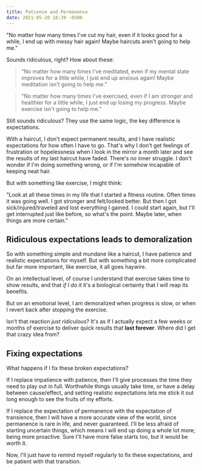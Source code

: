 ```yaml
---
title: Patience and Permanence
date: 2021-05-20 18:39 -0500
---
```


"No matter how many times I've cut my hair, even if it looks good for a while, I end up with messy hair again! Maybe haircuts aren't going to help me."

Sounds ridiculous, right? How about these:

> "No matter how many times I've meditated, even if my mental state improves for a little while, I just end up anxious again! Maybe meditation isn't going to help me."

> "No matter how many times I've exercised, even if I am stronger and healthier for a little while, I just end up losing my progress. Maybe exercise isn't going to help me."

Still sounds ridiculous? They use the same logic, the key difference is expectations.

With a haircut, I don't expect permanent results, and I have realistic expectations for how often I have to go. That's why I don't get feelings of frustration or hopelessness when I look in the mirror a month later and see the results of my last haircut have faded. There's no inner struggle. I don't wonder if I'm doing something wrong, or if I'm somehow incapable of keeping neat hair.

But with something like exercise, I might think:

"Look at all these times in my life that I started a fitness routine. Often times it was going well. I got stronger and felt/looked better. But then I got sick/injured/traveled and lost everything I gained. I could start again, but I'll get interrupted just like before, so what's the point. Maybe later, when things are more certain."

## Ridiculous expectations leads to demoralization

So with something simple and mundane like a haircut, I have patience and realistic expectations for myself. But with something a bit more complicated but far more important, like exercise, it all goes haywire.

On an intellectual level, of course I understand that exercise takes time to show results, and that *if I do it* it's a biological certainty that I will reap its benefits.

But on an emotional level, I am demoralized when progress is slow, or when I revert back after stopping the exercise. 

Isn't that reaction *just ridiculous*? It's as if I actually expect a few weeks or months of exercise to deliver quick results that **last forever**. Where did I get that crazy idea from?

## Fixing expectations

What happens if I fix these broken expectations? 

If I replace impatience with patience, then I'll give processes the time they need to play out in full. Worthwhile things usually take time, or have a delay between cause/effect, and setting realistic expectations lets me stick it out long enough to see the fruits of my efforts.

If I replace the expectation of permanence with the expectation of transience, then I will have a more accurate view of the world, since permanence is rare in life, and never guaranteed. I'll be less afraid of starting uncertain things, which means I will end up doing a whole lot more; being more proactive. Sure I'll have more false starts too, but it would be worth it.

Now, I'll just have to remind myself regularly to fix these expectations, and be patient with that transition.
